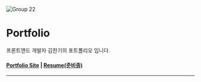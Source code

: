 ![Group 22](https://github.com/user-attachments/assets/64c8f2c0-1950-41a0-a880-ce4e720598ed)
# Portfolio
프론트앤드 개발자 김찬기의 포트폴리오 입니다.
<h4>
  <a href="https://heavybear-portfolio.vercel.app
">Portfolio Site</a> |
  <a href="#">Resume(준비중)</a>
</h4>   

---
